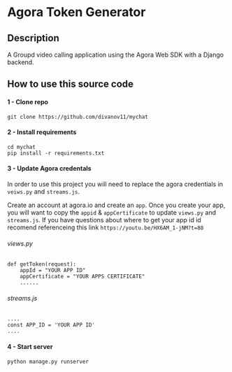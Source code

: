 # Agora Token Generator

## Description 
A Groupd video calling application using the Agora Web SDK with a Django backend.

##  How to use this source code

#### 1 - Clone repo
```
git clone https://github.com/divanov11/mychat
```

#### 2 - Install requirements
```
cd mychat
pip install -r requirements.txt
```

#### 3 - Update Agora credentals
In order to use this project you will need to replace the agora credentials in `veiws.py` and `streams.js`.

Create an account at agora.io and create an `app`. Once you create your app, you will want to copy the `appid` & `appCertificate` to update `views.py` and `streams.js`. If you have questions about where to get your app id id recomend referenceing this link `https://youtu.be/HX6AM_1-jNM?t=88`

###### views.py
```
def getToken(request):
    appId = "YOUR APP ID"
    appCertificate = "YOUR APPS CERTIFICATE"
    ......
```

###### streams.js
```
....
const APP_ID = 'YOUR APP ID'
....
```


#### 4 - Start server
```
python manage.py runserver
```


